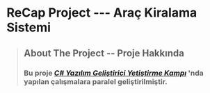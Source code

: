 
# ReCap Project --- Araç Kiralama Sistemi

> ## About The Project -- Proje Hakkında
>
> ### Bu proje  ***[C# Yazılım Geliştirici Yetiştirme Kampı](https://www.kodlama.io/courses/)*** 'nda yapılan çalışmalara paralel geliştirilmiştir.

